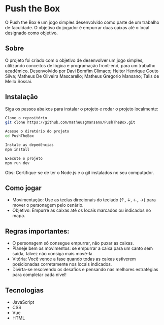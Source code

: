 # Push the Box

O Push the Box é um jogo simples desenvolvido como parte de um trabalho de faculdade. O objetivo do jogador é empurrar duas caixas até o local designado como objetivo.

## Sobre

O projeto foi criado com o objetivo de desenvolver um jogo simples, utilizando conceitos de lógica e programação front-end, para um trabalho acadêmico.
Desenvolvido por Davi Bomfim Climaco;
                 Heitor Henrique Couto Silva;
                 Matheus De Oliveira Mascarello;
                 Matheus Gregorio Mansano;
                 Talis de Mello Sossai.

## Instalação

Siga os passos abaixos para instalar o projeto e rodar o projeto localmente:
```sh
Clone o repositório
git clone https://github.com/matheusgmansano/PushTheBox.git

Acesse o diretório do projeto
cd PushTheBox

Instale as depedências
npm install

Execute o projeto
npm run dev
```
Obs: Certifique-se de ter o Node.js e o git instalados no seu computador.

## Como jogar

  - Movimentação: Use as teclas direcionais do teclado (↑, ↓, ←, →) para mover o personagem pelo cenário.
  - Objetivo: Empurre as caixas até os locais marcados ou indicados no mapa.

## Regras importantes:

  - O personagem só consegue empurrar, não puxar as caixas.
  - Planeje bem os movimentos: se empurrar a caixa para um canto sem saída, talvez não consiga mais movê-la.
  - Vitória: Você vence a fase quando todas as caixas estiverem posicionadas corretamente nos locais indicados.
  - Divirta-se resolvendo os desafios e pensando nas melhores estratégias para completar cada nível!

## Tecnologias

  - JavaScript
  - CSS
  - Vue
  - HTML
  
